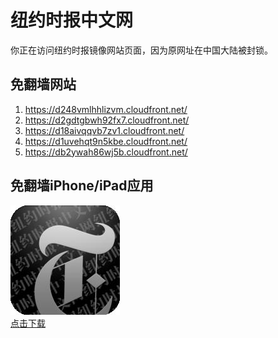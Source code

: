 <h1>纽约时报中文网</h1>
<p>你正在访问纽约时报镜像网站页面，因为原网址在中国大陆被封锁。</p>
<h2>免翻墙网站</h2>
<ol>
<li><a href="https://d248vmlhhlizvm.cloudfront.net/" target="1">https://d248vmlhhlizvm.cloudfront.net/</a></li>
<li><a href="https://d2gdtgbwh92fx7.cloudfront.net/" target="2">https://d2gdtgbwh92fx7.cloudfront.net/</a></li>
<li><a href="https://d18aivqqvb7zv1.cloudfront.net/" target="3">https://d18aivqqvb7zv1.cloudfront.net/</a></li>
<li><a href="https://d1uvehqt9n5kbe.cloudfront.net/" target="4">https://d1uvehqt9n5kbe.cloudfront.net/</a></li>
<li><a href="https://db2ywah86wj5b.cloudfront.net/" target="5">https://db2ywah86wj5b.cloudfront.net/</a></li>
</ol>
<h2>免翻墙iPhone/iPad应用</h2>
<p>
	<a href="https://itunes.apple.com/cn/app/niu-yue-shi-bao-zhong-wen-wang/id807498298?mt=8">
		<img src="icon175x175.jpeg" />
		<br/>点击下载
	</a>
</p>